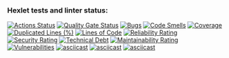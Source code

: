 ### Hexlet tests and linter status:

[![Actions Status](https://github.com/Denis40573/frontend-project-44/actions/workflows/hexlet-check.yml/badge.svg)](https://github.com/Denis40573/frontend-project-44/actions)
[![Quality Gate Status](https://sonarcloud.io/api/project_badges/measure?project=Denis40573_frontend-project-44&metric=alert_status)](https://sonarcloud.io/summary/new_code?id=Denis40573_frontend-project-44)
[![Bugs](https://sonarcloud.io/api/project_badges/measure?project=Denis40573_frontend-project-44&metric=bugs)](https://sonarcloud.io/summary/new_code?id=Denis40573_frontend-project-44)
[![Code Smells](https://sonarcloud.io/api/project_badges/measure?project=Denis40573_frontend-project-44&metric=code_smells)](https://sonarcloud.io/summary/new_code?id=Denis40573_frontend-project-44)
[![Coverage](https://sonarcloud.io/api/project_badges/measure?project=Denis40573_frontend-project-44&metric=coverage)](https://sonarcloud.io/summary/new_code?id=Denis40573_frontend-project-44)
[![Duplicated Lines (%)](https://sonarcloud.io/api/project_badges/measure?project=Denis40573_frontend-project-44&metric=duplicated_lines_density)](https://sonarcloud.io/summary/new_code?id=Denis40573_frontend-project-44)
[![Lines of Code](https://sonarcloud.io/api/project_badges/measure?project=Denis40573_frontend-project-44&metric=ncloc)](https://sonarcloud.io/summary/new_code?id=Denis40573_frontend-project-44)
[![Reliability Rating](https://sonarcloud.io/api/project_badges/measure?project=Denis40573_frontend-project-44&metric=reliability_rating)](https://sonarcloud.io/summary/new_code?id=Denis40573_frontend-project-44)
[![Security Rating](https://sonarcloud.io/api/project_badges/measure?project=Denis40573_frontend-project-44&metric=security_rating)](https://sonarcloud.io/summary/new_code?id=Denis40573_frontend-project-44)
[![Technical Debt](https://sonarcloud.io/api/project_badges/measure?project=Denis40573_frontend-project-44&metric=sqale_index)](https://sonarcloud.io/summary/new_code?id=Denis40573_frontend-project-44)
[![Maintainability Rating](https://sonarcloud.io/api/project_badges/measure?project=Denis40573_frontend-project-44&metric=sqale_rating)](https://sonarcloud.io/summary/new_code?id=Denis40573_frontend-project-44)
[![Vulnerabilities](https://sonarcloud.io/api/project_badges/measure?project=Denis40573_frontend-project-44&metric=vulnerabilities)](https://sonarcloud.io/summary/new_code?id=Denis40573_frontend-project-44)
[![asciicast](https://asciinema.org/a/v5izMUs1eTUlZuOxLAEnIsIqp.svg)](https://asciinema.org/a/v5izMUs1eTUlZuOxLAEnIsIqp)
[![asciicast](https://asciinema.org/a/aPVuOkfwlb8ibcSTZ6ScpZnbW.svg)](https://asciinema.org/a/aPVuOkfwlb8ibcSTZ6ScpZnbW)
[![asciicast](https://asciinema.org/a/i55IRxkHfhb7z1jEcia0w70Nq.svg)](https://asciinema.org/a/i55IRxkHfhb7z1jEcia0w70Nq)
